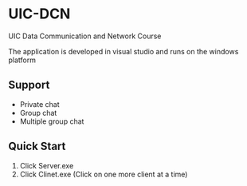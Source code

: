# UIC-DCN

UIC Data Communication and Network Course

The application is developed in visual studio and runs on the windows platform

## Support

- Private chat
- Group chat
- Multiple group chat

## Quick Start

1. Click Server.exe
2. Click Clinet.exe (Click on one more client at a time)
